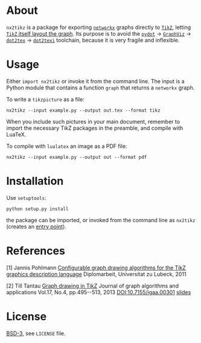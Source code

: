 About
=====

`nx2tikz` is a package for exporting [`networkx`](https://networkx.github.io/) graphs directly to [`TikZ`](https://en.wikipedia.org/wiki/PGF/TikZ), letting [`TikZ` itself layout the graph](http://dx.doi.org/10.7155/jgaa.00301).
Its purpose is to avoid the [`pydot`](https://code.google.com/p/pydot/) -> [`GraphViz`](https://en.wikipedia.org/wiki/PGF/TikZ) -> [`dot2tex`](https://github.com/kjellmf/dot2tex) -> [`dot2texi`](https://github.com/kjellmf/dot2texisty) toolchain, because it is very fragile and inflexible.


Usage
=====

Either `import nx2tikz` or invoke it from the command line.
The input is a Python module that contains a function `graph` that returns a `networkx` graph.

To write a `tikzpicture` as a file:

```shell
nx2tikz --input example.py --output out.tex --format tikz
```

When you include such pictures in your main document, remember to import the necessary TikZ packages in the preamble, and compile with LuaTeX.

To compile with `lualatex` an image as a PDF file:

```shell
nx2tikz --input example.py --output out --format pdf
```


Installation
============

Use `setuptools`:

```shell
python setup.py install
```

the package can be imported, or invoked from the command line as `nx2tikz` (creates an [entry point](https://pythonhosted.org/setuptools/setuptools.html#id8)).


References
==========

[1] Jannis Pohlmann
	[Configurable graph drawing algorithms for the TikZ graphics description language](http://www.tcs.uni-luebeck.de/downloads/papers/2011/2011-configurable-graph-drawing-algorithms-jannis-pohlmann.pdf)
	Diplomarbeit, Universitat zu Lubeck, 2011

[2] Till Tantau
	[Graph drawing in TikZ](http://www.emis.de/journals/JGAA/accepted/2013/Tantau2013.17.4.pdf)
	Journal of graph algorithms and applications
	Vol.17, No.4, pp.495--513, 2013
	[DOI:10.7155/jgaa.00301](http://dx.doi.org/10.7155/jgaa.00301)
	[slides](http://www.tcs.uni-luebeck.de/downloads/mitarbeiter/tantau/2012-gd-presentation.pdf)


License
=======
[BSD-3](http://opensource.org/licenses/BSD-3-Clause), see `LICENSE` file.